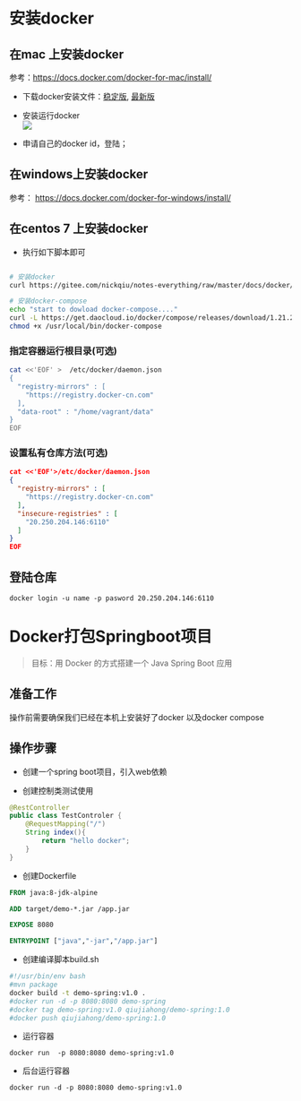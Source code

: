 # 安装docker

## 在mac 上安装docker
参考：https://docs.docker.com/docker-for-mac/install/

* 下载docker安装文件：[稳定版](https://download.docker.com/mac/stable/Docker.dmg), [最新版](https://download.docker.com/mac/edge/Docker.dmg)

* 安装运行docker  
![](./assets/2018-02-17-08-57-08.png)

* 申请自己的docker id，登陆；


## 在windows上安装docker  

参考： https://docs.docker.com/docker-for-windows/install/

## 在centos 7 上安装docker

* 执行如下脚本即可  

```bash 

# 安装docker
curl https://gitee.com/nickqiu/notes-everything/raw/master/docs/docker/install_docker.sh | bash  

# 安装docker-compose  
echo "start to dowload docker-compose...."
curl -L https://get.daocloud.io/docker/compose/releases/download/1.21.2/docker-compose-`uname -s`-`uname -m` > /usr/local/bin/docker-compose
chmod +x /usr/local/bin/docker-compose

```


### 指定容器运行根目录(可选)

```BASH
cat <<'EOF' >  /etc/docker/daemon.json
{
  "registry-mirrors" : [
    "https://registry.docker-cn.com"
  ],
  "data-root" : "/home/vagrant/data"
}
EOF

```


### 设置私有仓库方法(可选)  


```json 
cat <<'EOF'>/etc/docker/daemon.json
{
  "registry-mirrors" : [
    "https://registry.docker-cn.com"
  ],
  "insecure-registries" : [
    "20.250.204.146:6110"
  ]
}
EOF

```


##   登陆仓库

```
docker login -u name -p pasword 20.250.204.146:6110
```


# Docker打包Springboot项目

> 目标：用 Docker 的方式搭建一个 Java Spring Boot 应用


## 准备工作

操作前需要确保我们已经在本机上安装好了docker 以及docker compose


## 操作步骤

* 创建一个spring boot项目，引入web依赖

* 创建控制类测试使用

```java
@RestController
public class TestControler {
    @RequestMapping("/")
    String index(){
        return "hello docker";
    }
}
```

* 创建Dockerfile

```Dockerfile
FROM java:8-jdk-alpine

ADD target/demo-*.jar /app.jar

EXPOSE 8080

ENTRYPOINT ["java","-jar","/app.jar"]
```


* 创建编译脚本build.sh

```bash
#!/usr/bin/env bash 
#mvn package 
docker build -t demo-spring:v1.0 . 
#docker run -d -p 8080:8080 demo-spring 
#docker tag demo-spring:v1.0 qiujiahong/demo-spring:1.0 
#docker push qiujiahong/demo-spring:1.0
```

* 运行容器

```
docker run  -p 8080:8080 demo-spring:v1.0
```

* 后台运行容器

```
docker run -d -p 8080:8080 demo-spring:v1.0
```
